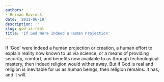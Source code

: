 ```yaml
---
authors:
- Herman Bavinck
date: '2011-06-19'
description: ''
slug: god-is-real
title: 'If God Were Indeed a Human Projection'
---
```

If 'God' were indeed a human projection or creation, a human effort to explain reality now known to us via science, or a means of providing security, comfort, and benefits now available to us through technological mastery, then indeed religion would wither away. But if God is real and religion is inevitable for us as human beings, then religion remains. It has, and it will.



